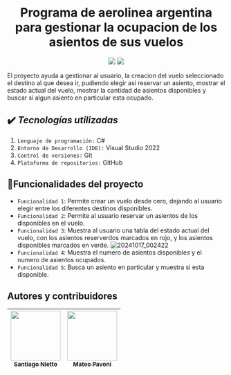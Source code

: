 # <h1 align="center"> Programa de aerolinea argentina para gestionar la ocupacion de los asientos de sus vuelos </h1>
<p align="center"> <img src="https://img.shields.io/badge/status-En%20desarrollo-yellowgreen"> <img src="https://img.shields.io/badge/release_date-October-green"> </p>

El proyecto ayuda a gestionar al usuario, la creacion del vuelo seleccionado el destino al que desea ir, pudiendo elegir asi reservar un asiento, mostrar el estado actual del vuelo, mostrar la cantidad de asientos disponibles y buscar si algun asiento en particular esta ocupado.

## ✔️ *Tecnologías utilizadas* 

1. `Lenguaje de programación:` C#
2. `Entorno de Desarrollo (IDE):` Visual Studio 2022
3. `Control de versiones:` Git
4. `Plataforma de repositorios:` GitHub

## 🔨Funcionalidades del proyecto

- `Funcionalidad 1`: Permite crear un vuelo desde cero, dejando al usuario elegir entre los diferentes destinos disponibles.
- `Funcionalidad 2`: Permite al usuario reservar un asientos de los disponibles en el vuelo.
- `Funcionalidad 3`: Muestra al usuario una tabla del estado actual del vuelo, con los asientos reserverdos marcados en rojo, y los asientos disponibles marcados en verde.
![20241017_002422](https://github.com/user-attachments/assets/f06d7336-6cc6-41c1-b307-ec71a89c520a)
- `Funcionalidad 4`: Muestra el numero de asientos disponibles y el numero de asientos ocupados.
- `Funcionalidad 5`: Busca un asiento en particular y muestra si esta disponible.

## Autores y contribuidores 

| [<img src="https://avatars.githubusercontent.com/u/156868155?v=4" width=115><br><sub>Santiago Nietto</sub>](https://github.com/santiagonietto) |  [<img src="https://avatars.githubusercontent.com/u/169093886?v=4" width=115><br><sub>Mateo Pavoni</sub>](https://github.com/mateooo07) 
| :---: | :---: | 
